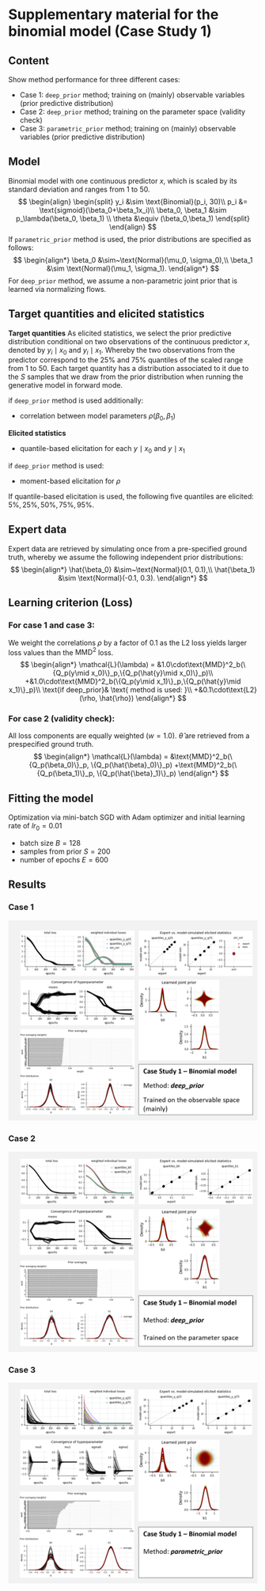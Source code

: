 # Supplementary material for the binomial model (Case Study 1)

## Content
Show method performance for three different cases:
+ Case 1: `deep_prior` method; training on (mainly) observable variables (prior predictive distribution)
+ Case 2: `deep_prior` method; training on the parameter space (validity check)
+ Case 3: `parametric_prior` method; training on (mainly) observable variables (prior predictive distribution)

## Model
Binomial model with one continuous predictor $x$, which is scaled by its standard 
deviation and ranges from 1 to 50.
$$
\begin{align}
    \begin{split}
        y_i &\sim \text{Binomial}(p_i, 30)\\
        p_i &= \text{sigmoid}(\beta_0+\beta_1x_i)\\
        \beta_0, \beta_1 &\sim p_\lambda(\beta_0, \beta_1) \\
        \theta &\equiv (\beta_0,\beta_1) 
    \end{split}
\end{align}
$$
If `parametric_prior` method is used, the prior distributions are specified as follows:
$$
\begin{align*}
\beta_0 &\sim~\text{Normal}(\mu_0, \sigma_0),\\
\beta_1 &\sim \text{Normal}(\mu_1, \sigma_1). 
\end{align*}
$$
For `deep_prior` method, we assume a non-parametric joint prior that is learned via normalizing flows.


## Target quantities and elicited statistics
**Target quantities**
As elicited statistics, we select the prior predictive distribution conditional on two 
observations of the continuous predictor $x$, denoted by $y_i \mid x_0$ and $y_i \mid x_1$. 
Whereby the two observations from the predictor correspond to the $25\%$ and $75\%$ quantiles of the scaled range 
from 1 to 50. Each target quantity has a distribution associated to it due to the $S$ samples that we draw from 
the prior distribution when running the generative model in forward mode.

if `deep_prior` method is used additionally:
+ correlation between model parameters $\rho(\beta_0,\beta_1)$

**Elicited statistics**
+ quantile-based elicitation for each $y \mid x_0$ and $y \mid x_1$

if `deep_prior` method is used:
+ moment-based elicitation for $\rho$

If quantile-based elicitation is used, the following five quantiles are elicited: $5\%,25\%,50\%,75\%,95\%$.

## Expert data
Expert data are retrieved by simulating once from a pre-specified
ground truth, whereby we assume the following independent prior distributions:
$$
\begin{align*}
\hat{\beta_0} &\sim~\text{Normal}(0.1, 0.1),\\
\hat{\beta_1} &\sim \text{Normal}(-0.1, 0.3). 
\end{align*}
$$

## Learning criterion (Loss)
### For case 1 and case 3:
We weight the correlations $\rho$ by a factor of $0.1$ as the L2 loss yields larger loss values
than the $\text{MMD}^2$ loss.
$$
\begin{align*}
\mathcal{L}(\lambda) = &1.0\cdot\text{MMD}^2_b(\{Q_p(y\mid x_0)\}_p,\{Q_p(\hat{y}\mid x_0)\}_p)\\
+&1.0\cdot\text{MMD}^2_b(\{Q_p(y\mid x_1)\}_p,\{Q_p(\hat{y}\mid x_1)\}_p)\\
\text{if deep_prior}& \text{ method is used: }\\
+&0.1\cdot\text{L2}(\rho, \hat{\rho})
\end{align*}
$$
### For case 2 (validity check):
All loss components are equally weighted ($w=1.0$). $\hat{\theta}$ are retrieved from a prespecified ground truth.
$$
\begin{align*}
\mathcal{L}(\lambda) = &\text{MMD}^2_b(\{Q_p(\beta_0)\}_p, \{Q_p(\hat{\beta}_0)\}_p)
+\text{MMD}^2_b(\{Q_p(\beta_1)\}_p, \{Q_p(\hat{\beta}_1)\}_p)
\end{align*}
$$
## Fitting the model
Optimization via mini-batch SGD with Adam optimizer and initial learning rate of $lr_0=0.01$
+ batch size $B=128$
+ samples from prior $S=200$
+ number of epochs $E=600$

## Results 
### Case 1
![binomial-deep-observables.png](../figures/supplement/binomial-deep-observables.png)
### Case 2
![binomial-deep-parameter.png](../figures/supplement/binomial-deep-parameter.png)
### Case 3
![binomial-parametric.png](../figures/supplement/binomial-parametric.png)